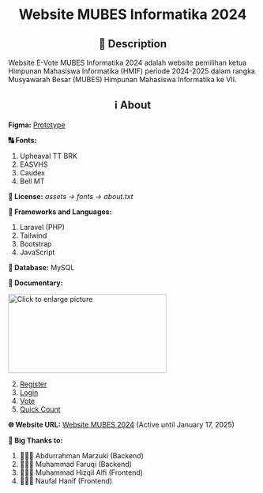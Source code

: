 <div align="center">
    <h1>Website MUBES Informatika 2024</h1>
</div>

<div align="center">
    <h2>📝 Description</h2>
</div>
    
Website E-Vote MUBES Informatika 2024 adalah website 
pemilihan ketua Himpunan Mahasiswa Informatika (HMIF) 
periode 2024-2025 dalam rangka Musyawarah Besar (MUBES) 
Himpunan Mahasiswa Informatika ke VII.

<div align="center">
    <h2>ℹ️ About</h2>
</div>

**Figma:** [Prototype](https://www.figma.com/design/VgkaqMaIDDh2IdytyGy1Gk/Website-MUBES-2024?node-id=0-1&t=fv5I9m3xOcn4Hpp4-1)

**🔠 Fonts:**
1. Upheaval TT BRK
2. EASVHS
3. Caudex
4. Bell MT

**📇 License:** *assets -> fonts -> about.txt*

**📖 Frameworks and Languages:**
1. Laravel (PHP)
2. Tailwind
3. Bootstrap
4. JavaScript

**📂 Database:** MySQL

**📑 Documentary:** 

<a href="https://drive.google.com/uc?export=view&id=1cwNUlDMXA6xLdZZLV_hAIwEdvlHXpApj">
<img src="https://drive.google.com/uc?export=view&id=1cwNUlDMXA6xLdZZLV_hAIwEdvlHXpApj" style="width: 320px; max-width: 100%; height: 160px; max-height: 100%" title="Click to enlarge picture" />

2. [Register](https://drive.google.com/file/d/1Q-1F_0QwUdhyBsm9QSNFLPsBjnSAkssX/view?usp=drive_link)
3. [Login](https://drive.google.com/file/d/1_bAimfhYUG0Cd9dbvRhME-vkoPa-VeTO/view?usp=drive_link)
4. [Vote](https://drive.google.com/file/d/1andKdT653DbjSc5FvvtmEfSBlJi8BqZv/view?usp=drive_link)
5. [Quick Count](https://drive.google.com/file/d/1gNieU2Tc8BdUmUUUHENazxEko5aJxIVk/view?usp=drive_link)

**🌐 Website URL:** [Website MUBES 2024](https://mubeshmif.my.id) (Active until January 17, 2025)

**🎉 Big Thanks to:**
1. 🧑🏻‍💻 Abdurrahman Marzuki (Backend)
2. 🧑🏻‍💻 Muhammad Faruqi (Backend)
3. 🧑🏻‍💻 Muhammad Hizqil Alfi (Frontend)
4. 🧑🏻‍💻 Naufal Hanif (Frontend)

